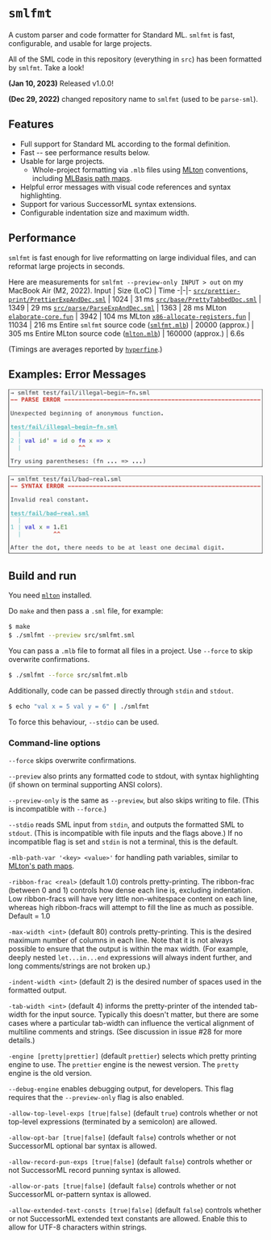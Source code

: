 # `smlfmt`

A custom parser and code formatter for Standard ML. `smlfmt` is fast,
configurable, and usable for large projects.

All of the SML code in this repository (everything in
`src`) has been formatted by `smlfmt`. Take a look!

**(Jan 10, 2023)** Released v1.0.0!

**(Dec 29, 2022)** changed repository name to `smlfmt` (used to be `parse-sml`).

## Features
- Full support for Standard ML according to the formal definition.
- Fast -- see performance results below.
- Usable for large projects.
    * Whole-project formatting via `.mlb` files using
      [MLton](https://github.com/MLton/mlton) conventions,
      including [MLBasis path maps](http://mlton.org/MLBasisPathMap).
- Helpful error messages with visual code references and syntax highlighting.
- Support for various SuccessorML syntax extensions.
- Configurable indentation size and maximum width.

## Performance
`smlfmt` is fast enough for live reformatting on large individual files, and can reformat large projects in seconds.

Here are measurements for `smlfmt --preview-only INPUT > out` on my MacBook Air (M2, 2022).
Input | Size (LoC) | Time
-|-|-
[`src/prettier-print/PrettierExpAndDec.sml`](https://github.com/shwestrick/smlfmt/blob/main/src/prettier-print/PrettierExpAndDec.sml) | 1024 | 31 ms
[`src/base/PrettyTabbedDoc.sml`](https://github.com/shwestrick/smlfmt/blob/main/src/base/PrettyTabbedDoc.sml) | 1349 | 29 ms
[`src/parse/ParseExpAndDec.sml`](https://github.com/shwestrick/smlfmt/blob/main/src/parse/ParseExpAndDec.sml) | 1363 | 28 ms
MLton [`elaborate-core.fun`](https://github.com/MLton/mlton/blob/master/mlton/elaborate/elaborate-core.fun) | 3942 | 104 ms
MLton [`x86-allocate-registers.fun`](https://github.com/MLton/mlton/blob/master/mlton/codegen/x86-codegen/x86-allocate-registers.fun) | 11034 | 216 ms
Entire `smlfmt` source code ([`smlfmt.mlb`](https://github.com/shwestrick/smlfmt/blob/main/src/smlfmt.mlb)) | 20000 (approx.) | 305 ms
Entire MLton source code ([`mlton.mlb`](https://github.com/MLton/mlton/blob/master/mlton/mlton.mlb)) | 160000 (approx.) | 6.6s

(Timings are averages reported by [`hyperfine`](https://github.com/sharkdp/hyperfine).)

## Examples: Error Messages

![Example 1](examples/ex1-small.png)

![Example 2](examples/ex3-small.png)

## Build and run

You need [`mlton`](http://mlton.org/) installed.

Do `make` and then pass a `.sml` file, for example:
```bash
$ make
$ ./smlfmt --preview src/smlfmt.sml
```

You can pass a `.mlb` file to format all files in a project. Use `--force`
to skip overwrite confirmations.
```bash
$ ./smlfmt --force src/smlfmt.mlb
```

Additionally, code can be passed directly through `stdin` and `stdout`.
```bash
$ echo "val x = 5 val y = 6" | ./smlfmt
```
To force this behaviour, `--stdio` can be used.

### Command-line options

`--force` skips overwrite confirmations.

`--preview` also prints any formatted code to stdout,
with syntax highlighting (if shown on terminal supporting ANSI colors).

`--preview-only` is the same as `--preview`, but also skips writing to file.
(This is incompatible with `--force`.)

`--stdio` reads SML input from `stdin`, and outputs the formatted SML
to `stdout`. (This is incompatible with file inputs and the flags above.)
If no incompatible flag is set and `stdin` is not a terminal, this is
the default.

`-mlb-path-var '<key> <value>'` for handling path variables, similar to
[MLton's path maps](http://mlton.org/MLBasisPathMap).

`-ribbon-frac <real>` (default 1.0) controls pretty-printing. The
ribbon-frac (between 0 and 1) controls how dense each line is, excluding
indentation. Low ribbon-fracs will have very little non-whitespace content
on each line, whereas high ribbon-fracs will attempt to fill the line as
much as possible. Default = 1.0

`-max-width <int>` (default 80) controls pretty-printing.
This is the desired maximum number of columns in each line.
Note that it is not always possible to ensure that the output is within
the max width. (For example, deeply nested `let...in...end` expressions
will always indent further, and long comments/strings are not broken up.)

`-indent-width <int>` (default 2) is the desired number of spaces used in
the formatted output.

`-tab-width <int>` (default 4) informs the pretty-printer of the intended
tab-width for the input source. Typically this doesn't matter, but there are
some cases where a particular tab-width can influence the vertical alignment
of multiline comments and strings. (See discussion in issue #28 for more
details.)

`-engine [pretty|prettier]` (default `prettier`) selects which pretty printing
engine to use. The `prettier` engine is the newest version. The `pretty`
engine is the old version.

`--debug-engine` enables debugging output, for developers. This flag requires
that the `--preview-only` flag is also enabled.

`-allow-top-level-exps [true|false]` (default `true`) controls whether or
not top-level expressions (terminated by a semicolon) are allowed.

`-allow-opt-bar [true|false]` (default `false`) controls whether or not
SuccessorML optional bar syntax is allowed.

`-allow-record-pun-exps [true|false]` (default `false`) controls whether or not
SuccessorML record punning syntax is allowed.

`-allow-or-pats [true|false]` (default `false`) controls whether or not
SuccessorML or-pattern syntax is allowed.

`-allow-extended-text-consts [true|false]` (default `false`) controls whether
or not SuccessorML extended text constants are allowed. Enable this to allow
for UTF-8 characters within strings.
